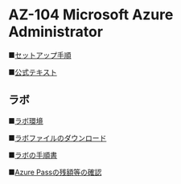 # AZ-104 Microsoft Azure Administrator

■[セットアップ手順](https://publicfilestor.blob.core.windows.net/az104/Opening.pd)

■[公式テキスト](https://learn.microsoft.com/ja-jp/training/courses/az-104t00)


## ラボ

■[ラボ環境](https://aka.ms/lab-env)

■[ラボファイルのダウンロード](https://github.com/MicrosoftLearning/AZ-104-MicrosoftAzureAdministrator/archive/master.zip)

■[ラボの手順書](https://sakkuru.github.io/AZ-104-MicrosoftAzureAdministrator.ja-jp/)

■[Azure Passの残額等の確認](https://www.microsoftazuresponsorships.com/)
